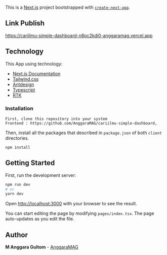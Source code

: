 This is a [Next.js](https://nextjs.org/) project bootstrapped with [`create-next-app`](https://github.com/vercel/next.js/tree/canary/packages/create-next-app).
## Link Publish
https://cariilmu-simple-dashboard-n8pc2kdi0-anggaramag.vercel.app

## Technology

This App using technology:

- [Next.js Documentation](https://nextjs.org/docs) 
- [Tailwind.css](https://tailwindcss.com/) 
- [Antdesign](https://ant.design/) 
- [Typescript](https://www.typescriptlang.org/id/docs/handbook/react.html) 
- [RTK](https://redux-toolkit.js.org/) 

### Installation
```
First, clone this repository into your system
Frontend : https://github.com/AnggaraMAG/cariilmu-simple-dashboard,
```

Then, install all the packages that described in `package.json` of both `client`  directories.
```
npm install
```

## Getting Started

First, run the development server:

```bash
npm run dev
# or
yarn dev
```

Open [http://localhost:3000](http://localhost:3000) with your browser to see the result.

You can start editing the page by modifying `pages/index.tsx`. The page auto-updates as you edit the file.

## Author

**M Anggara Gultom** - [AnggaraMAG](https://github.com/AnggaraMAG)

